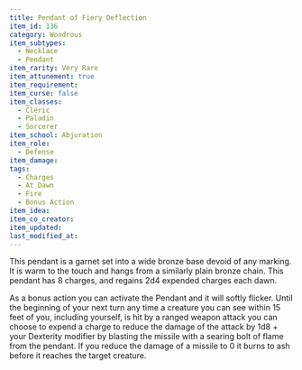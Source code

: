 ```yaml
---
title: Pendant of Fiery Deflection
item_id: 136
category: Wondrous
item_subtypes:
  - Necklace
  - Pendant
item_rarity: Very Rare
item_attunement: true
item_requirement:
item_curse: false
item_classes:
  - Cleric
  - Paladin
  - Sorcerer
item_school: Abjuration
item_role:
  - Defense
item_damage:
tags:
  - Charges
  - At Dawn
  - Fire
  - Bonus Action
item_idea:
item_co_creator:
item_updated:
last_modified_at:
---
```


This pendant is a garnet set into a wide bronze base devoid of any marking. It is warm to the touch and hangs from a similarly plain bronze chain. This pendant has 8 charges, and regains 2d4 expended charges each dawn.

As a bonus action you can activate the Pendant and it will softly flicker. Until the beginning of your next turn any time a creature you can see within 15 feet of you, including yourself, is hit by a ranged weapon attack you can choose to expend a charge to reduce the damage of the attack by 1d8 + your Dexterity modifier by blasting the missile with a searing bolt of flame from the pendant. If you reduce the damage of a missile to 0 it burns to ash before it reaches the target creature.
